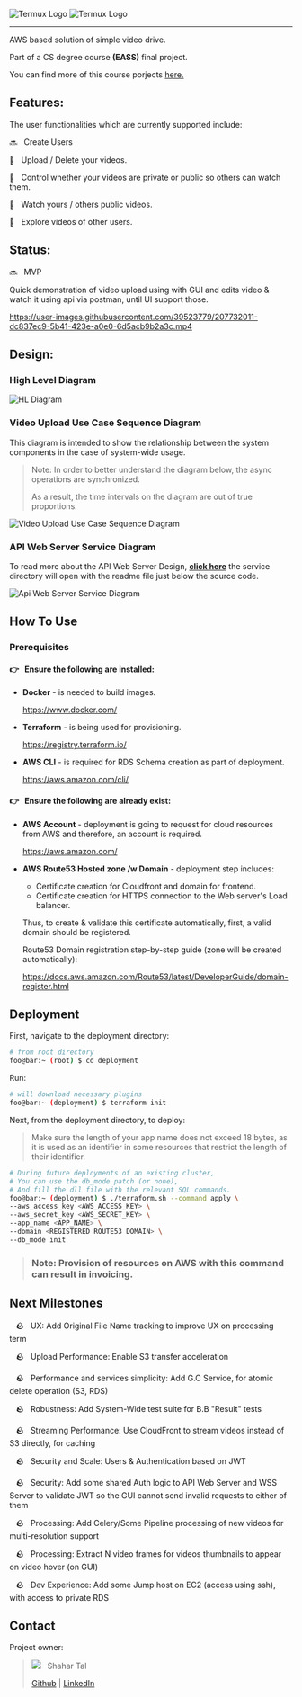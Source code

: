 ![Termux Logo](./assets/logo/streamtime-logo-white.png#gh-dark-mode-only)
![Termux Logo](./assets/logo/streamtime-logo-black.png#gh-light-mode-only)

<hr>

AWS based solution of simple video drive.

Part of a CS degree course <strong>(EASS)</strong> final project.

You can find more of this course porjects <a href="https://github.com/EASS-HIT-PART-A-2022-CLASS-II">here.</a>

## Features:

The user functionalities which are currently supported include:

:soon: &nbsp; Create Users

:gem: &nbsp; Upload / Delete your videos.

:gem: &nbsp; Control whether your videos are private or public so others can watch them.

:gem: &nbsp; Watch yours / others public videos.

:gem: &nbsp; Explore videos of other users.


## Status:

:soon: &nbsp; MVP

Quick demonstration of video upload using with GUI and edits video & watch it using api via postman, until UI support those.



https://user-images.githubusercontent.com/39523779/207732011-dc837ec9-5b41-423e-a0e0-6d5acb9b2a3c.mp4



## Design:

### High Level Diagram

![HL Diagram](./assets/diagrams/hl_architecture_diagram.jpg)

### Video Upload Use Case Sequence Diagram

This diagram is intended to show the relationship between the system components in the case of system-wide usage.

> Note: In order to better understand the diagram below, the async operations are synchronized.
>
> As a result, the time intervals on the diagram are out of true proportions.

![Video Upload Use Case Sequence Diagram](./assets/diagrams/video_upload_use_case_seq_diagram.jpg)

### API Web Server Service Diagram

To read more about the API Web Server Design, <strong>[click here](./services/api/)</strong> the service directory will open with the readme file just below the source code.

![Api Web Server Service Diagram](./services/api/abstract_web_api_architecture_diagram.jpg)


## How To Use

### Prerequisites

#### :point_right: &nbsp; Ensure the following are installed:

- <b>Docker</b> - is needed to build images.

    https://www.docker.com/

- <b>Terraform</b> - is being used for provisioning.

    https://registry.terraform.io/

- <b>AWS CLI</b> - is required for RDS Schema creation as part of deployment.

    https://aws.amazon.com/cli/

#### :point_right: &nbsp; Ensure the following are already exist:

- <b>AWS Account</b> - deployment is going to request for cloud resources from AWS and therefore, an account is required.

    https://aws.amazon.com/

- <b>AWS Route53 Hosted zone /w Domain</b> - deployment step includes:
  - Certificate creation for Cloudfront and domain for frontend.
  - Certificate creation for HTTPS connection to the Web server's Load balancer.

  Thus, to create & validate this certificate automatically, first, a valid domain should be registered.

    Route53 Domain registration step-by-step guide (zone will be created automatically):

    https://docs.aws.amazon.com/Route53/latest/DeveloperGuide/domain-register.html

## Deployment

First, navigate to the deployment directory:

```bash
# from root directory
foo@bar:~ (root) $ cd deployment
```

Run:

```bash
# will download necessary plugins
foo@bar:~ (deployment) $ terraform init
```

Next, from the deployment directory, to deploy:

> Make sure the length of your app name does not exceed 18 bytes, as it is used as an identifier in some resources that restrict the length of their identifier.

```bash
# During future deployments of an existing cluster,
# You can use the db_mode patch (or none),
# And fill the dll file with the relevant SQL commands.
foo@bar:~ (deployment) $ ./terraform.sh --command apply \
--aws_access_key <AWS_ACCESS_KEY> \
--aws_secret_key <AWS_SECRET_KEY> \
--app_name <APP_NAME> \
--domain <REGISTERED ROUTE53 DOMAIN> \
--db_mode init
```

> ### Note: Provision of resources on AWS with this command can result in invoicing.

## Next Milestones

&nbsp;&nbsp; :rock: &nbsp; UX: Add Original File Name tracking to improve UX on processing term

&nbsp;&nbsp; :rock: &nbsp; Upload Performance: Enable S3 transfer acceleration

&nbsp;&nbsp; :rock: &nbsp; Performance and services simplicity: Add G.C Service, for atomic delete operation (S3, RDS)

&nbsp;&nbsp; :rock: &nbsp; Robustness: Add System-Wide test suite for B.B "Result" tests

&nbsp;&nbsp; :rock: &nbsp; Streaming Performance: Use CloudFront to stream videos instead of S3 directly, for caching

&nbsp;&nbsp; :rock: &nbsp; Security and Scale: Users & Authentication based on JWT

&nbsp;&nbsp; :rock: &nbsp; Security: Add some shared Auth logic to API Web Server and WSS Server to validate JWT so the GUI cannot send invalid requests to either of them

&nbsp;&nbsp; :rock: &nbsp; Processing: Add Celery/Some Pipeline processing of new videos for multi-resolution support

&nbsp;&nbsp; :rock: &nbsp; Processing: Extract N video frames for videos thumbnails to appear on video hover (on GUI)

&nbsp;&nbsp; :rock: &nbsp; Dev Experience: Add some Jump host on EC2 (access using ssh), with access to private RDS



## Contact

Project owner:
> <a href="https://github.com/chapost1"><kbd><img src="https://avatars.githubusercontent.com/u/39523779?s=25"/></kbd></a> &nbsp; Shahar Tal
>
> [Github](https://github.com/chapost1) | [LinkedIn](https://www.linkedin.com/in/shahar-tal-4aa887166/) 
